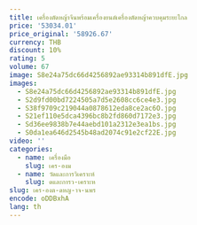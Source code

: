 ```yaml
---
title: เครื่องตัดหญ้าจีนพร้อมเครื่องยนต์เครื่องตัดหญ้าควบคุมระยะไกล
price: '53034.01'
price_original: '58926.67'
currency: THB
discount: 10%
rating: 5
volume: 67
image: S8e24a75dc66d4256892ae93314b891dfE.jpg
images:
  - S8e24a75dc66d4256892ae93314b891dfE.jpg
  - S2d9fd00bd7224505a7d5e2608cc6ce4e3.jpg
  - S38f9709c219044a0878612eda8ce2ac6O.jpg
  - S21ef110e5dca4396bc8b2fd860d7172e3.jpg
  - Sd36ee9838b7e44aebd101a2312e3ea1bs.jpg
  - S0da1ea646d2545b48ad2074c91e2cf22E.jpg
video: ''
categories:
  - name: เครื่องมือ
    slug: เคร-องม
  - name: วัดและการวิเคราะห์
    slug: ดและการว-เคราะห
slug: เคร-องต-ดหญ-าจ-นพร
encode: oDDBxhA
lang: th
---
```

  